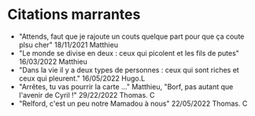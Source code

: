 # Citations marrantes

- "Attends, faut que je rajoute un couts quelque part pour que ça coute plsu cher" 18/11/2021 Matthieu
- "Le monde se divise en deux : ceux qui picolent et les fils de putes" 16/03/2022 Matthieu
- "Dans la vie il y a deux types de personnes : ceux qui sont riches et ceux qui pleurent." 16/05/2022 Hugo.L
- "Arrêtes, tu vas pourrir la carte ..." Matthieu, "Borf, pas autant que l'avenir de Cyril !" 29/22/2022 Thomas. C
- "Relford, c'est un peu notre Mamadou à nous" 22/05/2022 Thomas. C
